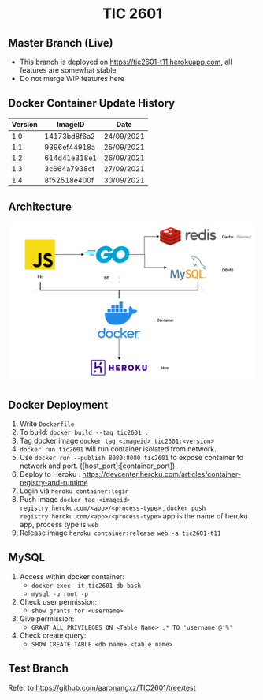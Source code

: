 <h1 align = "center"> TIC 2601 </h1>
<!-- <p align="center">
<img alt="GitHub go.mod Go version (subdirectory of monorepo)" src="https://img.shields.io/github/go-mod/go-version/aaronangxz/TIC2601?filename=GoServer%2Fgo.mod&style=plastic">
<img alt="npm" src="https://img.shields.io/npm/v/npm">
<img alt="GitHub repo size" src="https://img.shields.io/github/repo-size/aaronangxz/TIC2601">
<br>
<img alt="GitHub commit activity" src="https://img.shields.io/github/commit-activity/m/aaronangxz/TIC2601">
<img alt="GitHub last commit" src="https://img.shields.io/github/last-commit/aaronangxz/TIC2601">
<img alt="GitHub issues" src="https://img.shields.io/github/issues/aaronangxz/TIC2601">
</p> -->

<h2>Master Branch (Live)</h2>

- This branch is deployed on https://tic2601-t11.herokuapp.com, all features are somewhat stable
- Do not merge WIP features here

<h2>Docker Container Update History</h2>

| Version     | ImageID        | Date |
| ----------- | -------------- | ---- |
| 1.0         | 14173bd8f6a2   | 24/09/2021     |
| 1.1         | 9396ef44918a   | 25/09/2021     |
| 1.2         | 614d41e318e1   | 26/09/2021     |
| 1.3         | 3c664a7938cf   | 27/09/2021     |
| 1.4         | 8f52518e400f   | 30/09/2021     |

<h2>Architecture</h2>

<p align="center">
<img src="tic2601-architecture.png" width="1000">
</p>

<h2>Docker Deployment</h2>

1. Write `Dockerfile`
2. To build: `docker build --tag tic2601 .`
3. Tag docker image `docker tag <imageid> tic2601:<version>`
4. `docker run tic2601` will run container isolated from network.
5. Use `docker run --publish 8080:8080 tic2601` to expose container to network and port. ([host_port]:[container_port])
6. Deploy to Heroku : https://devcenter.heroku.com/articles/container-registry-and-runtime
7. Login via `heroku container:login`
9. Push image `docker tag <imageid> registry.heroku.com/<app>/<process-type>` , `docker push registry.heroku.com/<app>/<process-type>` app is the name of heroku app, process type is `web` 
10. Release image `heroku container:release web -a tic2601-t11`

<h2>MySQL</h2>

1. Access within docker container:
    - `docker exec -it tic2601-db bash`
    - `mysql -u root -p`
2. Check user permission:
    - `show grants for <username>`
3. Give permission:
    - `GRANT ALL PRIVILEGES ON <Table Name> .* TO 'username'@'%'`
4. Check create query:
    - `SHOW CREATE TABLE <db name>.<table name>`

<h2>Test Branch</h2>

Refer to https://github.com/aaronangxz/TIC2601/tree/test